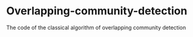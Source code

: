 # Overlapping-community-detection
The code of the classical algorithm of overlapping community detection
